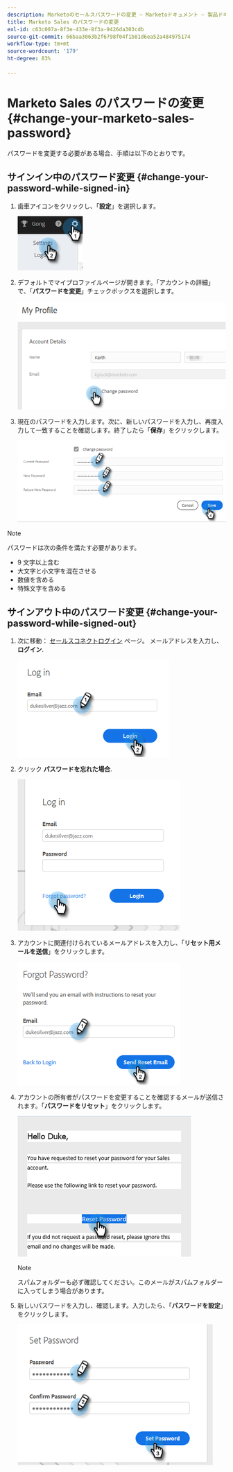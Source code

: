 ```yaml
---
description: Marketoのセールスパスワードの変更 — Marketoドキュメント — 製品ドキュメント
title: Marketo Sales のパスワードの変更
exl-id: c63c007a-8f3e-433e-8f3a-9426da303cdb
source-git-commit: 66baa3063b2f6798f04f1b81d6ea52a484975174
workflow-type: tm+mt
source-wordcount: '179'
ht-degree: 83%

---
```


# Marketo Sales のパスワードの変更 {#change-your-marketo-sales-password}

パスワードを変更する必要がある場合、手順は以下のとおりです。

## サインイン中のパスワード変更 {#change-your-password-while-signed-in}

1. 歯車アイコンをクリックし、「**設定**」を選択します。

   ![](assets/change-your-marketo-sales-password-1.png)

1. デフォルトでマイプロファイルページが開きます。「アカウントの詳細」で、「**パスワードを変更**」チェックボックスを選択します。

   ![](assets/change-your-marketo-sales-password-2.png)

1. 現在のパスワードを入力します。次に、新しいパスワードを入力し、再度入力して一致することを確認します。終了したら「**保存**」をクリックします。

   ![](assets/change-your-marketo-sales-password-3.png)

>[!NOTE]
>
>パスワードは次の条件を満たす必要があります。
>
>* 9 文字以上含む
>* 大文字と小文字を混在させる
>* 数値を含める
>* 特殊文字を含める


## サインアウト中のパスワード変更 {#change-your-password-while-signed-out}

1. 次に移動： [セールスコネクトログイン](https://toutapp.com/login) ページ。 メールアドレスを入力し、 **ログイン**.

   ![](assets/change-your-marketo-sales-password-4.png)

1. クリック **パスワードを忘れた場合**.

   ![](assets/change-your-marketo-sales-password-5.png)

1. アカウントに関連付けられているメールアドレスを入力し、「**リセット用メールを送信**」をクリックします。

   ![](assets/change-your-marketo-sales-password-6.png)

1. アカウントの所有者がパスワードを変更することを確認するメールが送信されます。「**パスワードをリセット**」をクリックします。

   ![](assets/change-your-marketo-sales-password-7.png)

   >[!NOTE]
   >
   >スパムフォルダーも必ず確認してください。このメールがスパムフォルダーに入ってしまう場合があります。

1. 新しいパスワードを入力し、確認します。入力したら、「**パスワードを設定**」をクリックします。

   ![](assets/change-your-marketo-sales-password-8.png)
